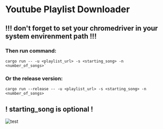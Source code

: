 # Youtube Playlist Downloader

## !!! don't forget to set your chromedriver in your system envirenment path !!!

### Then run command:

```
cargo run -- -u <playlist_url> -s <starting_song> -n <number_of_songs>`
```

### Or the release version: 

```
cargo run --release -- -u <playlist_url> -s <starting_song> -n <number_of_songs>
```

## ! starting_song is optional !

![test](https://github.com/IsekaiCode/Playlist-Downloader/assets/109307799/57814ad4-7bd8-4f3d-bdbf-205a2579975a)

